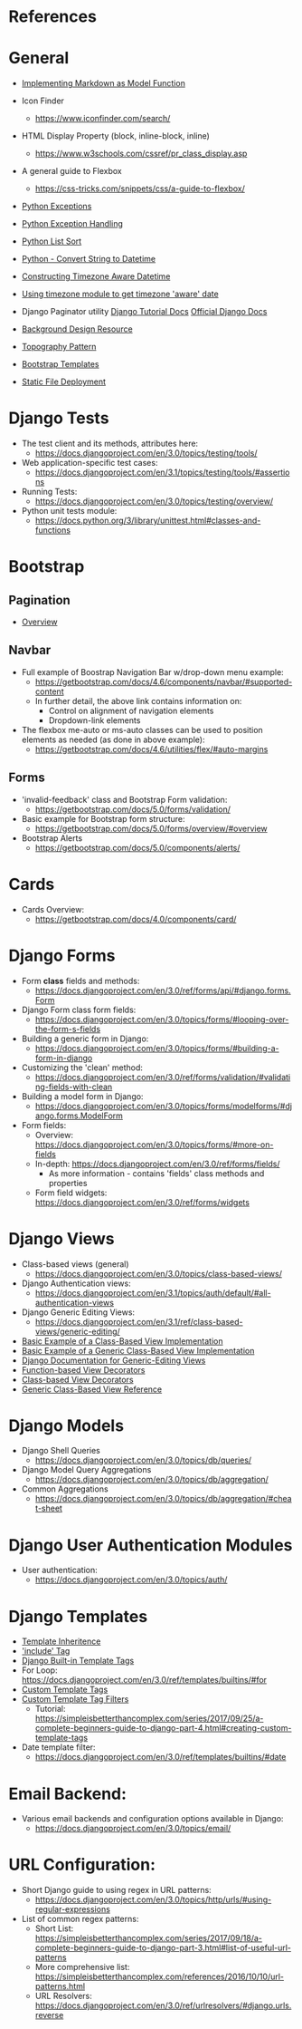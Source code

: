 # References

# General
 - [Implementing Markdown as Model Function](https://simpleisbetterthancomplex.com/series/2017/10/09/a-complete-beginners-guide-to-django-part-6.html#adding-markdown)

 - Icon Finder
   - https://www.iconfinder.com/search/
 - HTML Display Property (block, inline-block, inline)
   - https://www.w3schools.com/cssref/pr_class_display.asp
 - A general guide to Flexbox
   - https://css-tricks.com/snippets/css/a-guide-to-flexbox/
 - [Python Exceptions](https://docs.python.org/3/library/exceptions.html)
 - [Python Exception Handling](https://docs.python.org/3/tutorial/errors.html)
 - [Python List Sort](https://www.w3schools.com/python/ref_list_sort.asp)
 - [Python - Convert String to Datetime](https://www.tutorialspoint.com/python/time_strptime.htm)
 - [Constructing Timezone Aware Datetime](https://docs.python.org/3/library/datetime.html#datetime.datetime.fromisoformat)
 - [Using timezone module to get timezone 'aware' date](https://docs.djangoproject.com/en/3.1/topics/i18n/timezones/#naive-and-aware-datetime-objects)
 - Django Paginator utility
    [Django Tutorial Docs](https://simpleisbetterthancomplex.com/series/2017/10/09/a-complete-beginners-guide-to-django-part-6.html#pagination)
    [Official Django Docs](https://docs.djangoproject.com/en/3.0/ref/paginator/)
 - [Background Design Resource](https://www.toptal.com/designers/subtlepatterns/)
 - [Topography Pattern](https://www.toptal.com/designers/subtlepatterns/topography/)
 - [Bootstrap Templates](https://startbootstrap.com/themes)
 - [Static File Deployment](https://docs.djangoproject.com/en/3.0/howto/static-files/deployment/)

# Django Tests
 - The test client and its methods, attributes here:
   - https://docs.djangoproject.com/en/3.0/topics/testing/tools/
 - Web application-specific test cases:
   - https://docs.djangoproject.com/en/3.1/topics/testing/tools/#assertions
 - Running Tests:
   - https://docs.djangoproject.com/en/3.0/topics/testing/overview/
 - Python unit tests module:
   - https://docs.python.org/3/library/unittest.html#classes-and-functions 

# Bootstrap

## Pagination
 - [Overview](https://getbootstrap.com/docs/4.0/components/pagination/)

## Navbar
 - Full example of Boostrap Navigation Bar w/drop-down menu example: 
   - https://getbootstrap.com/docs/4.6/components/navbar/#supported-content
   - In further detail, the above link contains information on:
     - Control on alignment of navigation elements
     - Dropdown-link elements 
 - The flexbox me-auto or ms-auto classes can be used to position elements as needed (as done in above example):
   - https://getbootstrap.com/docs/4.6/utilities/flex/#auto-margins
   
## Forms
 - 'invalid-feedback' class and Bootstrap Form validation: 
   - https://getbootstrap.com/docs/5.0/forms/validation/
 - Basic example for Bootstrap form structure: 
   - https://getbootstrap.com/docs/5.0/forms/overview/#overview
 - Bootstrap Alerts
   - https://getbootstrap.com/docs/5.0/components/alerts/
   
 # Cards
 
 - Cards Overview: 
   - https://getbootstrap.com/docs/4.0/components/card/

# Django Forms
 - Form **class** fields and methods:
   - https://docs.djangoproject.com/en/3.0/ref/forms/api/#django.forms.Form
 - Django Form class form fields: 
   - https://docs.djangoproject.com/en/3.0/topics/forms/#looping-over-the-form-s-fields
 - Building a generic form in Django:
   - https://docs.djangoproject.com/en/3.0/topics/forms/#building-a-form-in-django
- Customizing the 'clean' method:
   - https://docs.djangoproject.com/en/3.0/ref/forms/validation/#validating-fields-with-clean
- Building a model form in Django:
  - https://docs.djangoproject.com/en/3.0/topics/forms/modelforms/#django.forms.ModelForm
 - Form fields:
   - Overview: https://docs.djangoproject.com/en/3.0/topics/forms/#more-on-fields
   - In-depth: https://docs.djangoproject.com/en/3.0/ref/forms/fields/
     - As more information - contains 'fields' class methods and properties
   - Form field widgets: https://docs.djangoproject.com/en/3.0/ref/forms/widgets
     
# Django Views
 - Class-based views (general)
   - https://docs.djangoproject.com/en/3.0/topics/class-based-views/
 - Django Authentication views:
   - https://docs.djangoproject.com/en/3.1/topics/auth/default/#all-authentication-views
 - Django Generic Editing Views:
   - https://docs.djangoproject.com/en/3.1/ref/class-based-views/generic-editing/
 - [Basic Example of a Class-Based View Implementation](https://simpleisbetterthancomplex.com/series/2017/10/09/a-complete-beginners-guide-to-django-part-6.html#class-based-view)
 - [Basic Example of a Generic Class-Based View Implementation](https://simpleisbetterthancomplex.com/series/2017/10/09/a-complete-beginners-guide-to-django-part-6.html#generic-class-based-view)
 - [Django Documentation for Generic-Editing Views](https://docs.djangoproject.com/en/3.1/ref/class-based-views/generic-editing/)
 - [Function-based View Decorators](https://docs.djangoproject.com/en/3.0/topics/http/decorators/)
 - [Class-based View Decorators](https://docs.djangoproject.com/en/3.0/topics/class-based-views/intro/#id1)
 - [Generic Class-Based View Reference](https://ccbv.co.uk/)
   
 # Django Models
 - Django Shell Queries
   - https://docs.djangoproject.com/en/3.0/topics/db/queries/
 - Django Model Query Aggregations
   - https://docs.djangoproject.com/en/3.0/topics/db/aggregation/
 - Common Aggregations
   - https://docs.djangoproject.com/en/3.0/topics/db/aggregation/#cheat-sheet

# Django User Authentication Modules
  - User authentication: 
    - https://docs.djangoproject.com/en/3.0/topics/auth/
  
# Django Templates
- [Template Inheritence](https://docs.djangoproject.com/en/3.0/ref/templates/language/#template-inheritance)
- ['include' Tag](https://docs.djangoproject.com/en/3.0/ref/templates/builtins/#std:templatetag-include) 
- [Django Built-in Template Tags](https://docs.djangoproject.com/en/3.0/ref/templates/builtins/)
- For Loop: https://docs.djangoproject.com/en/3.0/ref/templates/builtins/#for
 - [Custom Template Tags](https://docs.djangoproject.com/en/3.1/howto/custom-template-tags/#writing-custom-template-tags)
 - [Custom Template Tag Filters](https://docs.djangoproject.com/en/3.1/howto/custom-template-tags/#writing-custom-template-filters)
   - Tutorial: https://simpleisbetterthancomplex.com/series/2017/09/25/a-complete-beginners-guide-to-django-part-4.html#creating-custom-template-tags
 - Date template filter:
   - https://docs.djangoproject.com/en/3.0/ref/templates/builtins/#date 
   
# Email Backend:
 - Various email backends and configuration options available in Django:
   - https://docs.djangoproject.com/en/3.0/topics/email/

# URL Configuration:
 - Short Django guide to using regex in URL patterns:
   - https://docs.djangoproject.com/en/3.0/topics/http/urls/#using-regular-expressions
 - List of common regex patterns:
   - Short List: https://simpleisbetterthancomplex.com/series/2017/09/18/a-complete-beginners-guide-to-django-part-3.html#list-of-useful-url-patterns
   - More comprehensive list: https://simpleisbetterthancomplex.com/references/2016/10/10/url-patterns.html
   - URL Resolvers: https://docs.djangoproject.com/en/3.0/ref/urlresolvers/#django.urls.reverse
   
 